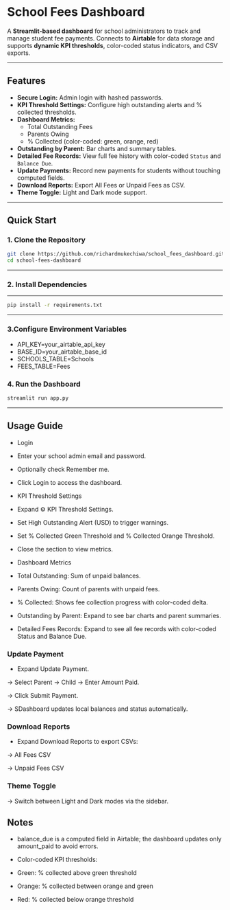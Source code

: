 # School Fees Dashboard

A **Streamlit-based dashboard** for school administrators to track and manage student fee payments. Connects to **Airtable** for data storage and supports **dynamic KPI thresholds**, color-coded status indicators, and CSV exports.

---

## Features

- **Secure Login:** Admin login with hashed passwords.
- **KPI Threshold Settings:** Configure high outstanding alerts and % collected thresholds.
- **Dashboard Metrics:**
  - Total Outstanding Fees
  - Parents Owing
  - % Collected (color-coded: green, orange, red)
- **Outstanding by Parent:** Bar charts and summary tables.
- **Detailed Fee Records:** View full fee history with color-coded `Status` and `Balance Due`.
- **Update Payments:** Record new payments for students without touching computed fields.
- **Download Reports:** Export All Fees or Unpaid Fees as CSV.
- **Theme Toggle:** Light and Dark mode support.

---

## Quick Start

### 1. Clone the Repository

```bash
git clone https://github.com/richardmukechiwa/school_fees_dashboard.git
cd school-fees-dashboard
```
---

### 2. Install Dependencies
---
```bash
pip install -r requirements.txt
```
---
### 3.Configure Environment Variables

- API_KEY=your_airtable_api_key
- BASE_ID=your_airtable_base_id
- SCHOOLS_TABLE=Schools
- FEES_TABLE=Fees

### 4. Run the Dashboard

```bash
streamlit run app.py
```
---
## Usage Guide

- Login

- Enter your school admin email and password.

- Optionally check Remember me.

- Click Login to access the dashboard.

- KPI Threshold Settings

- Expand ⚙️ KPI Threshold Settings.

- Set High Outstanding Alert (USD) to trigger warnings.

- Set % Collected Green Threshold and % Collected Orange Threshold.

- Close the section to view metrics.

- Dashboard Metrics

- Total Outstanding: Sum of unpaid balances.

- Parents Owing: Count of parents with unpaid fees.

- % Collected: Shows fee collection progress with color-coded delta.

- Outstanding by Parent: Expand to see bar charts and parent summaries.

- Detailed Fees Records: Expand to see all fee records with color-coded Status and Balance Due.

### Update Payment

- Expand Update Payment.

→ Select Parent → Child → Enter Amount Paid.
 
→ Click Submit Payment.

→ SDashboard updates local balances and status automatically.

### Download Reports

- Expand Download Reports to export CSVs:

→ All Fees CSV

→ Unpaid Fees CSV

### Theme Toggle

→ Switch between Light and Dark modes via the sidebar.

## Notes

- balance_due is a computed field in Airtable; the dashboard updates only amount_paid to avoid errors.

- Color-coded KPI thresholds:

- Green: % collected above green threshold

- Orange: % collected between orange and green

- Red: % collected below orange threshold
